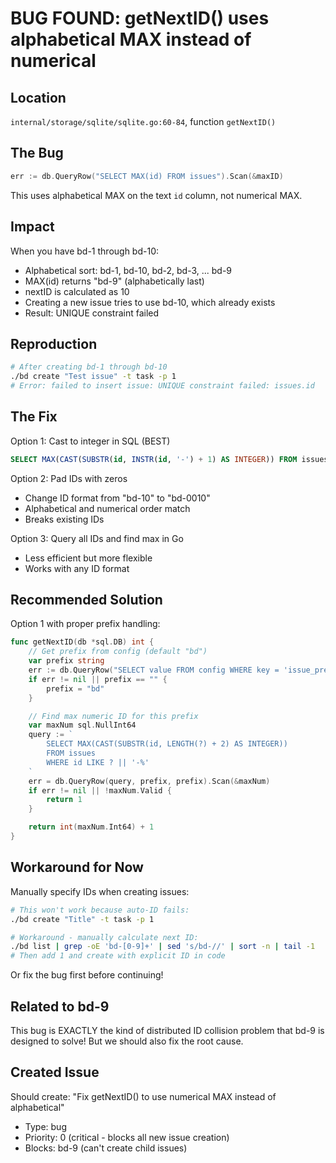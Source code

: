 # BUG FOUND: getNextID() uses alphabetical MAX instead of numerical

## Location
`internal/storage/sqlite/sqlite.go:60-84`, function `getNextID()`

## The Bug
```go
err := db.QueryRow("SELECT MAX(id) FROM issues").Scan(&maxID)
```

This uses alphabetical MAX on the text `id` column, not numerical MAX.

## Impact
When you have bd-1 through bd-10:
- Alphabetical sort: bd-1, bd-10, bd-2, bd-3, ... bd-9
- MAX(id) returns "bd-9" (alphabetically last)
- nextID is calculated as 10
- Creating a new issue tries to use bd-10, which already exists
- Result: UNIQUE constraint failed

## Reproduction
```bash
# After creating bd-1 through bd-10
./bd create "Test issue" -t task -p 1
# Error: failed to insert issue: UNIQUE constraint failed: issues.id
```

## The Fix

Option 1: Cast to integer in SQL (BEST)
```sql
SELECT MAX(CAST(SUBSTR(id, INSTR(id, '-') + 1) AS INTEGER)) FROM issues WHERE id LIKE 'bd-%'
```

Option 2: Pad IDs with zeros
- Change ID format from "bd-10" to "bd-0010"
- Alphabetical and numerical order match
- Breaks existing IDs

Option 3: Query all IDs and find max in Go
- Less efficient but more flexible
- Works with any ID format

## Recommended Solution

Option 1 with proper prefix handling:

```go
func getNextID(db *sql.DB) int {
	// Get prefix from config (default "bd")
	var prefix string
	err := db.QueryRow("SELECT value FROM config WHERE key = 'issue_prefix'").Scan(&prefix)
	if err != nil || prefix == "" {
		prefix = "bd"
	}

	// Find max numeric ID for this prefix
	var maxNum sql.NullInt64
	query := `
		SELECT MAX(CAST(SUBSTR(id, LENGTH(?) + 2) AS INTEGER))
		FROM issues
		WHERE id LIKE ? || '-%'
	`
	err = db.QueryRow(query, prefix, prefix).Scan(&maxNum)
	if err != nil || !maxNum.Valid {
		return 1
	}

	return int(maxNum.Int64) + 1
}
```

## Workaround for Now

Manually specify IDs when creating issues:
```bash
# This won't work because auto-ID fails:
./bd create "Title" -t task -p 1

# Workaround - manually calculate next ID:
./bd list | grep -oE 'bd-[0-9]+' | sed 's/bd-//' | sort -n | tail -1
# Then add 1 and create with explicit ID in code
```

Or fix the bug first before continuing!

## Related to bd-9

This bug is EXACTLY the kind of distributed ID collision problem that bd-9 is designed to solve! But we should also fix the root cause.

## Created Issue

Should create: "Fix getNextID() to use numerical MAX instead of alphabetical"
- Type: bug
- Priority: 0 (critical - blocks all new issue creation)
- Blocks: bd-9 (can't create child issues)
